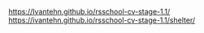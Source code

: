https://Ivantehn.github.io/rsschool-cv-stage-1.1/
https://ivantehn.github.io/rsschool-cv-stage-1.1/shelter/

